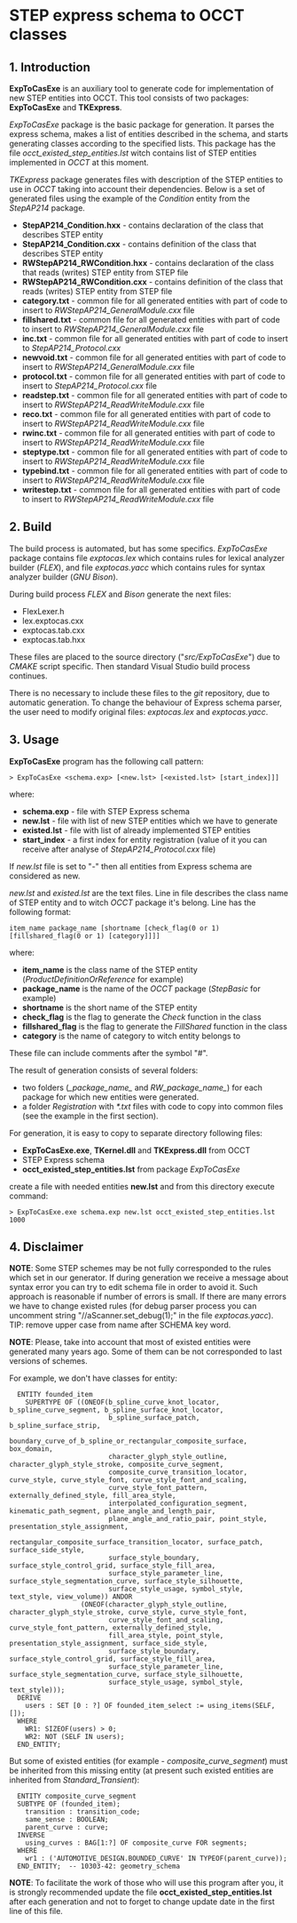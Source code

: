 # STEP express schema to OCCT classes 

## 1. Introduction

**ExpToCasExe** is an auxiliary tool to generate code for implementation
of new STEP entities into OCCT.
This tool consists of two packages: **ExpToCasExe** and **TKExpress**.

*ExpToCasExe* package is the basic package for generation.
It parses the express schema, makes a list of entities described in the schema, 
and starts generating classes according to the specified lists.
This package has the file *occt_existed_step_entities.lst* witch contains list
of STEP entities implemented in *OCCT* at this moment.

*TKExpress* package generates files with description of the STEP entities
to use in *OCCT* taking into account their dependencies.
Below is a set of generated files using the example
of the *Condition* entity from the *StepAP214* package.

* **StepAP214_Condition.hxx** - contains declaration of the class that describes STEP entity
* **StepAP214_Condition.cxx** - contains definition of the class that describes STEP entity
* **RWStepAP214_RWCondition.hxx** - contains declaration of the class that reads (writes) STEP entity from STEP file
* **RWStepAP214_RWCondition.cxx** - contains definition of the class that reads (writes) STEP entity from STEP file
* **category.txt** - common file for all generated entities with part of code to insert to *RWStepAP214_GeneralModule.cxx* file
* **fillshared.txt** - common file for all generated entities with part of code to insert to *RWStepAP214_GeneralModule.cxx* file
* **inc.txt** - common file for all generated entities with part of code to insert to *StepAP214_Protocol.cxx*
* **newvoid.txt** - common file for all generated entities with part of code to insert to *RWStepAP214_GeneralModule.cxx* file
* **protocol.txt** - common file for all generated entities with part of code to insert to *StepAP214_Protocol.cxx* file
* **readstep.txt** - common file for all generated entities with part of code to insert to *RWStepAP214_ReadWriteModule.cxx* file
* **reco.txt** - common file for all generated entities with part of code to insert to *RWStepAP214_ReadWriteModule.cxx* file
* **rwinc.txt** - common file for all generated entities with part of code to insert to *RWStepAP214_ReadWriteModule.cxx* file
* **steptype.txt** - common file for all generated entities with part of code to insert to *RWStepAP214_ReadWriteModule.cxx* file
* **typebind.txt** - common file for all generated entities with part of code to insert to *RWStepAP214_ReadWriteModule.cxx* file
* **writestep.txt** - common file for all generated entities with part of code to insert to *RWStepAP214_ReadWriteModule.cxx* file

## 2. Build

The build process is automated, but has some specifics. *ExpToCasExe* package contains file *exptocas.lex*
which contains rules for lexical analyzer builder (*FLEX*), and file *exptocas.yacc*
which contains rules for syntax analyzer builder (*GNU Bison*).

During build process *FLEX* and *Bison* generate the next files:

 * FlexLexer.h
 * lex.exptocas.cxx
 * exptocas.tab.cxx
 * exptocas.tab.hxx

These files are placed to the source directory ("*src/ExpToCasExe*") due to *CMAKE* script specific.
Then standard Visual Studio build process continues.

There is no necessary to include these files to the *git* repository, due to automatic generation.
To change the behaviour of Express schema parser, the user need to modify original files:
*exptocas.lex* and *exptocas.yacc*.

## 3. Usage

**ExpToCasExe** program has the following call pattern:

~~~~
> ExpToCasExe <schema.exp> [<new.lst> [<existed.lst> [start_index]]]
~~~~

where:

 * **schema.exp** - file with STEP Express schema
 * **new.lst** - file with list of new STEP entities which we have to generate
 * **existed.lst** - file with list of already implemented STEP entities
 * **start_index** - a first index for entity registration
      (value of it you can receive after analyse of *StepAP214_Protocol.cxx* file)

If *new.lst* file is set to "-" then all entities from Express schema are considered as new.

*new.lst* and *existed.lst* are the text files. Line in file describes the class name
of STEP entity and to witch *OCCT* package it's belong. Line has the following format: 

~~~~
item_name package_name [shortname [check_flag(0 or 1) [fillshared_flag(0 or 1) [category]]]]
~~~~

where:

 * **item_name** is the class name of the STEP entity (*ProductDefinitionOrReference* for example)
 * **package_name** is the name of the *OCCT* package (*StepBasic* for example)
 * **shortname** is the short name of the STEP entity
 * **check_flag** is the flag to generate the *Check* function in the class
 * **fillshared_flag** is the flag to generate the *FillShared* function in the class
 * **category** is the name of category to witch entity belongs to

These file can include comments after the symbol "#".

The result of generation consists of several folders:

* two folders (*\_package_name\_* and *RW\_package_name\_*) for each package for which new entities were generated.
* a folder *Registration* with *\*.txt* files with code to copy into common files (see the example in the first section).

For generation, it is easy to copy to separate directory following files:

* **ExpToCasExe.exe**, **TKernel.dll** and **TKExpress.dll** from OCCT
* STEP Express schema
* **occt_existed_step_entities.lst** from package *ExpToCasExe*

create a file with needed entities **new.lst** and from this directory execute command:

~~~~
> ExpToCasExe.exe schema.exp new.lst occt_existed_step_entities.lst 1000
~~~~

## 4. Disclaimer

**NOTE**:
Some STEP schemes may be not fully corresponded to the rules which set in our generator.
If during generation we receive a message about syntax error you can try to edit schema
file in order to avoid it. Such approach is reasonable if number of errors is small.
If there are many errors we have to change existed rules (for debug parser process you can
uncomment string "//aScanner.set_debug(1);" in the file *exptocas.yacc*).
TIP: remove upper case from name after SCHEMA key word.

**NOTE**:
Please, take into account that most of existed entities were generated many years ago.
Some of them can be not corresponded to last versions of schemes.

For example, we don't have classes for entity:

~~~~
  ENTITY founded_item
    SUPERTYPE OF ((ONEOF(b_spline_curve_knot_locator, b_spline_curve_segment, b_spline_surface_knot_locator,
                         b_spline_surface_patch, b_spline_surface_strip,
                         boundary_curve_of_b_spline_or_rectangular_composite_surface, box_domain,
                         character_glyph_style_outline, character_glyph_style_stroke, composite_curve_segment,
                         composite_curve_transition_locator, curve_style, curve_style_font, curve_style_font_and_scaling,
                         curve_style_font_pattern, externally_defined_style, fill_area_style,
                         interpolated_configuration_segment, kinematic_path_segment, plane_angle_and_length_pair,
                         plane_angle_and_ratio_pair, point_style, presentation_style_assignment,
                         rectangular_composite_surface_transition_locator, surface_patch, surface_side_style,
                         surface_style_boundary, surface_style_control_grid, surface_style_fill_area,
                         surface_style_parameter_line, surface_style_segmentation_curve, surface_style_silhouette,
                         surface_style_usage, symbol_style, text_style, view_volume)) ANDOR
                  (ONEOF(character_glyph_style_outline, character_glyph_style_stroke, curve_style, curve_style_font,
                         curve_style_font_and_scaling, curve_style_font_pattern, externally_defined_style,
                         fill_area_style, point_style, presentation_style_assignment, surface_side_style,
                         surface_style_boundary, surface_style_control_grid, surface_style_fill_area,
                         surface_style_parameter_line, surface_style_segmentation_curve, surface_style_silhouette,
                         surface_style_usage, symbol_style, text_style)));
  DERIVE
    users : SET [0 : ?] OF founded_item_select := using_items(SELF, []);
  WHERE
    WR1: SIZEOF(users) > 0;
    WR2: NOT (SELF IN users);
  END_ENTITY;
~~~~

But some of existed entities (for example - *composite_curve_segment*) must be inherited from
this missing entity (at present such existed entities are inherited from *Standard_Transient*):

~~~~
  ENTITY composite_curve_segment
  SUBTYPE OF (founded_item);
    transition : transition_code;
    same_sense : BOOLEAN;
    parent_curve : curve;
  INVERSE
    using_curves : BAG[1:?] OF composite_curve FOR segments;
  WHERE
    wr1 : ('AUTOMOTIVE_DESIGN.BOUNDED_CURVE' IN TYPEOF(parent_curve));
  END_ENTITY;  -- 10303-42: geometry_schema 
~~~~

**NOTE**: To facilitate the work of those who will use this program after you,
it is strongly recommended update the file **occt_existed_step_entities.lst**
after each generation and not to forget to change update date in the first line of this file.
